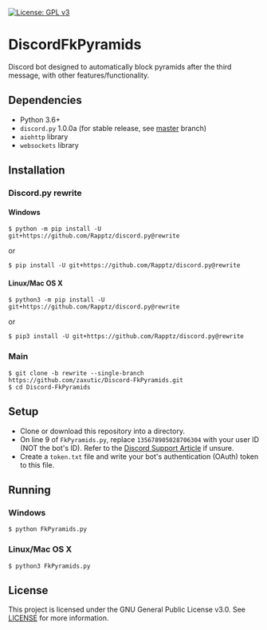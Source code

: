 [![License: GPL v3](https://img.shields.io/badge/License-GPL%20v3-blue.svg)](https://www.gnu.org/licenses/gpl-3.0)

# DiscordFkPyramids
Discord bot designed to automatically block pyramids after the third message, with other features/functionality.

## Dependencies
- Python 3.6+
- `discord.py` 1.0.0a (for stable release, see [master](https://github.com/zaxutic/Discord-FkPyramids/tree/master/) branch)
- `aiohttp` library
- `websockets` library

## Installation
### Discord.py rewrite
#### Windows
```
$ python -m pip install -U git+https://github.com/Rapptz/discord.py@rewrite
```
or
```
$ pip install -U git+https://github.com/Rapptz/discord.py@rewrite
```
#### Linux/Mac OS X
```
$ python3 -m pip install -U git+https://github.com/Rapptz/discord.py@rewrite
```
or
```
$ pip3 install -U git+https://github.com/Rapptz/discord.py@rewrite
```
### Main
```
$ git clone -b rewrite --single-branch https://github.com/zaxutic/Discord-FkPyramids.git
$ cd Discord-FkPyramids
```

## Setup 
- Clone or download this repository into a directory.
- On line 9 of `FkPyramids.py`, replace `135678905028706304` with your user ID (NOT the bot's ID). Refer to the [Discord Support Article](https://support.discordapp.com/hc/en-us/articles/206346498-Where-can-I-find-my-User-Server-Message-ID-) if unsure.
- Create a `token.txt` file and write your bot's authentication (OAuth) token to this file.

## Running
### Windows
```
$ python FkPyramids.py
```
### Linux/Mac OS X
```
$ python3 FkPyramids.py
```
## License
This project is licensed under the GNU General Public License v3.0. See [LICENSE](https://github.com/zaxutic/Discord-FkPyramids/tree/rewrite/LICENSE) for more information.
